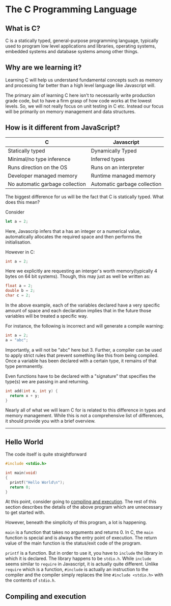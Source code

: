 # The C Programming Language

## What is C?

C is a statically typed, general-purpose programming language, typically used to program low level applications and libraries, operating systems, embedded systems and database systems among other things.

## Why are we learning it?

Learning C will help us understand fundamental concepts such as memory and processing far better than a high level language like Javascript will.

The primary aim of learning C here isn't to necessarily write production grade code, but to have a firm grasp of how code works at the lowest levels. So, we will not really focus on unit testing in C etc. Instead our focus will be primarily on memory management and data structures.

## How is it different from JavaScript?

| C                               | Javascript                   |
| ------------------------------- | ---------------------------- |
| Statically typed                | Dynamically Typed            |
| Minimal/no type inference       | Inferred types               |
| Runs direction on the OS        | Runs on an interpreter       |
| Developer managed memory        | Runtime managed memory       |
| No automatic garbage collection | Automatic garbage collection |

The biggest difference for us will be the fact that C is statically typed. What does this mean?

Consider

```javascript
let a = 2;
```

Here, Javascrip infers that a has an integer or a numerical value, automatically allocates the required space and then performs the initialisation.

However in C:

```C
int a = 2;
```

Here we explicitly are requesting an interger's worth memory(typically 4 bytes on 64 bit systems). Though, this may just as well be written as:

```C
float a = 2;
double b = 2;
char c = 2;
```

In the above example, each of the variables declared have a very specific amount of space and each declaration implies that in the future those variables will be treated a specific way.

For instance, the following is incorrect and will generate a compile warning:

```C
int a = 2;
a = "abc";
```

Importantly, a will not be "abc" here but 3. Further, a compiler can be used to apply strict rules that prevent something like this from being compiled. Once a variable has been declared with a certain type, it remains of that type permanently.

Even functions have to be declared with a "signature" that specifies the type(s) we are passing in and returning.

```C
int add(int x, int y) {
  return x + y;
}
```

Nearly all of what we will learn C for is related to this difference in types and memory management. While this is not a comprehensive list of differences, it should provide you with a brief overview.

---

## Hello World

The code itself is quite straightforward

```C
#include <stdio.h>

int main(void)
{
  printf("Hello World\n");
  return 0;
}
```

At this point, consider going to [compiling and execution](#compiling-and-execution). The rest of this section describes the details of the above program which are unnecessary to get started with.

However, beneath the simplicity of this program, a lot is happening.

`main` is a function that takes no arguments and returns 0. In C, the `main` function is special and is always the entry point of execution. The return value of the main function is the status/exit code of the program.

`printf` is a function. But in order to use it, you have to `include` the library in which it is declared. The library happens to be `stdio.h`. While `include` seems similar to `require` in Javascript, it is actually quite different. Unlike `require` which is a function, `#include` is actually an instruction to the compiler and the compiler simply replaces the line `#include <stdio.h>` with the contents of `stdio.h`.

## Compiling and execution
